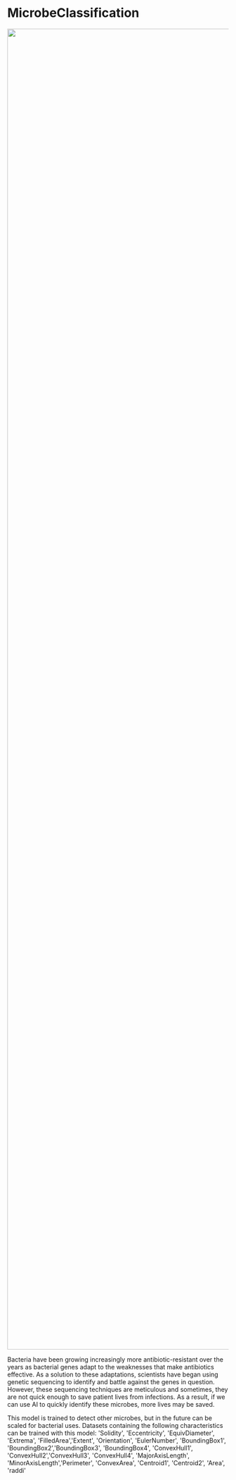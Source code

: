 # MicrobeClassification

<img src="docs/images/Screen Shot 2022-08-11 at 7.11.09 PM" align="middle" width="3000"/>

Bacteria have been growing increasingly more antibiotic-resistant over the years as bacterial genes adapt to the weaknesses that make antibiotics effective. As a solution to these adaptations, scientists have began using genetic sequencing to identify and battle against the genes in question. However, these sequencing techniques are meticulous and sometimes, they are not quick enough to save patient lives from infections. As a result, if we can use AI to quickly identify these microbes, more lives may be saved. 

This model is trained to detect other microbes, but in the future can be scaled for bacterial uses. Datasets containing the following characteristics can be trained with this model: 'Solidity', 'Eccentricity', 'EquivDiameter', 'Extrema', 'FilledArea','Extent', 'Orientation', 'EulerNumber', 'BoundingBox1', 'BoundingBox2','BoundingBox3', 'BoundingBox4', 'ConvexHull1', 'ConvexHull2','ConvexHull3', 'ConvexHull4', 'MajorAxisLength', 'MinorAxisLength','Perimeter', 'ConvexArea', 'Centroid1', 'Centroid2', 'Area', 'raddi'
